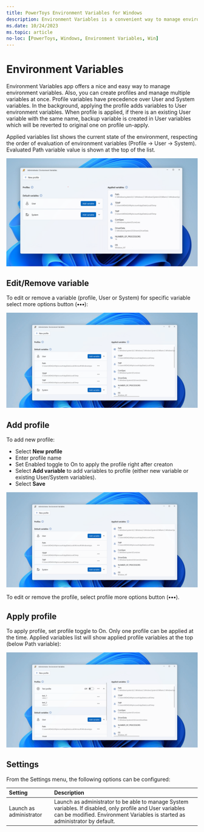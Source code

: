 ```yaml
---
title: PowerToys Environment Variables for Windows
description: Environment Variables is a convenient way to manage environment variables.
ms.date: 10/24/2023
ms.topic: article
no-loc: [PowerToys, Windows, Environment Variables, Win]
---
```


# Environment Variables

Environment Variables app offers a nice and easy way to manage environment variables. Also, you can create profiles and manage multiple variables at once. Profile variables have precedence over User and System variables. In the background, applying the profile adds variables to User environment variables. When profile is applied, if there is an existing User variable with the same name, backup variable is created in User variables which will be reverted to original one on profile un-apply.

Applied variables list shows the current state of the environment, respecting the order of evaluation of environment variables (Profile -> User -> System). Evaluated Path variable value is shown at the top of the list. 

![PowerToys Environment Variables screenshot.](../images/powertoys-environment-variables.png)

## Edit/Remove variable

To edit or remove a variable (profile, User or System) for specific variable select more options button (**•••**):

![PowerToys Environment Variables: Edit/Remove variable](../images/powertoys-environment-variables-edit-variable.gif)

## Add profile

To add new profile:

 - Select **New profile**
 - Enter profile name
 - Set Enabled toggle to On to apply the profile right after creaton
 - Select **Add variable** to add variables to profile (either new variable or existing User/System variables).
 - Select **Save**

![PowerToys Environment Variables: Add profile](../images/powertoys-environment-variables-add-profile.gif)

To edit or remove the profile, select profile more options button (**•••**).

## Apply profile

To apply profile, set profile toggle to On. Only one profile can be applied at the time. Applied variables list will show applied profile variables at the top (below Path variable):

![PowerToys Environment Variables: Apply profile](../images/powertoys-environment-variables-apply-profile.gif)

## Settings

From the Settings menu, the following options can be configured:

| Setting | Description |
| :--- | :--- |
| Launch as administrator | Launch as administrator to be able to manage System variables. If disabled, only profile and User variables can be modified. Environment Variables is started as administrator by default. |
